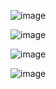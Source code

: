 ![image](https://github.com/user-attachments/assets/da1d1ae1-c2fb-4df2-9101-7f7f3bf7db6e)

![image](https://github.com/user-attachments/assets/751bc481-d9c8-4b30-b42a-7b2a1851f197)

![image](https://github.com/user-attachments/assets/0779865f-ba27-49ee-ad40-db87395cb615)

![image](https://github.com/user-attachments/assets/087486da-d2b6-40bb-b3aa-a08ee5e7ae76)
